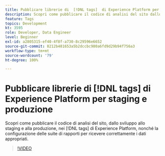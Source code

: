 ```yaml
---
title: Pubblicare librerie di  [!DNL tags]  di Experience Platform per staging e produzione
description: Scopri come pubblicare il codice di analisi del sito dallo sviluppo allo staging e alla produzione con i tag di Experience Platform, nonché come configurare le suite di rapporti per ricevere correttamente i dati appropriati.
feature: Tags
topics: Development
kt: 3595
role: Developer, Data Engineer
level: Beginner
exl-id: a2805315-ef40-4f8f-a730-8c29596e6652
source-git-commit: 8212b481653a5b2dccbc980a6fd9d29b94f756a3
workflow-type: tm+mt
source-wordcount: '79'
ht-degree: 100%

---
```


# Pubblicare librerie di [!DNL tags] di Experience Platform per staging e produzione

Scopri come pubblicare il codice di analisi del sito, dallo sviluppo allo staging e alla produzione, nei [!DNL tags] di Experience Platform, nonché la configurazione delle suite di rapporti per ricevere correttamente i dati appropriati.

>[!VIDEO](https://video.tv.adobe.com/v/28777/?quality=12&learn=on)
